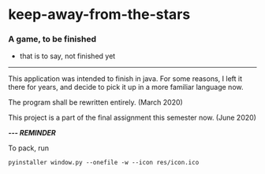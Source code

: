keep-away-from-the-stars
=======================
### A game, to be finished
- that is to say, not finished yet

* * * * * * * * * * * * * * * * * 

This application was intended to finish in java. For some reasons, I left it there for years, and decide to pick it up in a more familiar language now. 

The program shall be rewritten entirely. (March 2020)

This project is a part of the final assignment this semester now. (June 2020)

***--- REMINDER***

To pack, run
```
pyinstaller window.py --onefile -w --icon res/icon.ico
```
